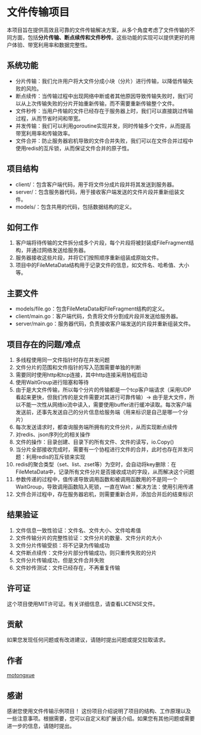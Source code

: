 # 文件传输项目

本项目旨在提供高效且可靠的文件传输解决方案，从多个角度考虑了文件传输的不同方面，包括**分片传输、断点续传和文件秒传**。这些功能的实现可以提供更好的用户体验、带宽利用率和数据完整性。

## 系统功能
- 分片传输：我们允许用户将大文件分成小块（分片）进行传输，以降低传输失败的风险。
- 断点续传：当传输过程中出现网络中断或者其他原因导致传输失败时，我们可以从上次传输失败的分片开始重新传输，而不需要重新传输整个文件。
- 文件秒传：当用户传输的文件已经存在于服务器上时，我们可以直接跳过传输过程，从而节省时间和带宽。
- 并发传输：我们可以利用goroutine实现并发，同时传输多个文件，从而提高带宽利用率和传输效率。
- 文件合并：防止服务器宕机导致的文件合并失败，我们可以在文件合并过程中使用redis的互斥锁，从而保证文件合并的原子性。

## 项目结构

- client/：包含客户端代码，用于将文件分成片段并将其发送到服务器。
- server/：包含服务器代码，用于接收客户端发送的文件片段并重新组装文件。
- models/：包含共用的代码，包括数据结构的定义。

## 如何工作

1. 客户端将待传输的文件拆分成多个片段，每个片段将被封装成FileFragment结构，并通过网络发送给服务器。
2. 服务器接收这些片段，并将它们按照顺序重新组装成原始文件。
3. 项目中的FileMetaData结构用于记录文件的信息，如文件名、哈希值、大小等。

## 主要文件

- models/file.go：包含FileMetaData和FileFragment结构的定义。
- client/main.go：客户端代码，负责将文件分割成片段并发送给服务器。
- server/main.go：服务器代码，负责接收客户端发送的片段并重新组装文件。

## 项目存在的问题/难点

1. 多线程使用同一文件指针时存在并发问题
2. 文件分片的范围和文件指针的写入范围需要单独的判断
3. 需要同时使用http和tcp连接，其中http连接采用协程启动
4. 使用WaitGroup进行阻塞和等待
5. 由于是大文件传输，所以每个分片的传输都是一个tcp客户端请求（采用UDP看起来更快，但我们传的是文件需要对其进行可靠传输）->
   由于是大文件，所以不能一次性从网络io流中读入，需要使用buffer进行缓冲读取。每次客户端发送前，还事先发送自己的分片信息给服务端（用来标识是自己是哪一个分片）
6. 每次发送请求时，都查询服务端所拥有的文件分片，从而实现断点续传
7. 对redis、json序列化的相关操作
8. 文件的操作：目录创建、目录下的所有文件、文件的读写，io.Copy()
9. 当分片全部接收完成时，需要有一个协程进行文件的合并，此时也存在并发问题：利用redis的互斥锁来实现
10. redis的聚合类型（set、list、zset等）为空时，会自动将key删除：在FileMetaData中，记录所有文件分片是否接收成功的字段，从而解决这个问题
11. 参数传递的过程中，值传递导致调用函数和被调用函数用的不是同一个WaitGroup，导致调用函数陷入死锁，一直在Wait：解决方法：使用引用传递
12. 文件合并过程中，存在服务器宕机，则需要重新合并，添加合并后的结束标识

## 结果验证

1. 文件信息一致性验证：文件名、文件大小、文件哈希值
2. 文件传输分片的完整性验证：文件分片的数量、文件分片的大小
3. 文件分片传输受损：将不记录为传输成功
4. 文件断点续传：文件分片部分传输成功，则只重传失败的分片
5. 文件分片传输成功，但是文件合并失败
6. 文件妙传测试：文件已经存在，不再重复传输

## 许可证

这个项目使用MIT许可证。有关详细信息，请查看LICENSE文件。

## 贡献

如果您发现任何问题或有改进建议，请随时提出问题或提交拉取请求。

## 作者

[motongxue](https://github.com/motongxue)

## 感谢

感谢您使用文件传输示例项目！
这份项目介绍说明了项目的结构、工作原理以及一些注意事项。根据需要，您可以自定义和扩展该介绍。如果您有其他问题或需要进一步的信息，请随时提出。